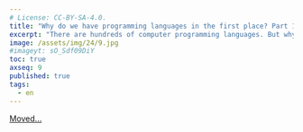 ```yaml
---
# License: CC-BY-SA-4.0.
title: "Why do we have programming languages in the first place? Part 1"
excerpt: "There are hundreds of computer programming languages. But why? Why do we keep inventing them?"
image: /assets/img/24/9.jpg
#imageyt: sO_Sdf09DiY
toc: true
axseq: 9
published: true
tags:
  - en
---
```


<!-- markdownlint-capture -->
<!-- markdownlint-disable -->
<script type="text/javascript">
    window.location.href = "https://ayazar.dev/blog/24/why-programming-languages-part-1.html";
</script>
<!-- markdownlint-restore -->

[Moved...](https://ayazar.dev/blog/24/why-programming-languages-part-1.html)
